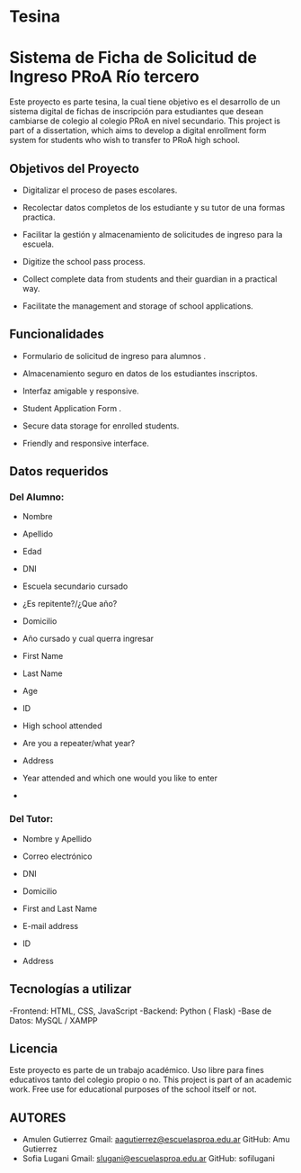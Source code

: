 # Tesina
# Sistema de Ficha de Solicitud de Ingreso PRoA Río tercero

Este proyecto es parte tesina, la cual tiene objetivo es el desarrollo de un sistema digital de fichas de inscripción para estudiantes que desean cambiarse de colegio al colegio PRoA en nivel secundario.
This project is part of a dissertation, which aims to develop a digital enrollment form system for students who wish to transfer to PRoA high school.

## Objetivos del Proyecto

- Digitalizar el proceso de pases escolares.
- Recolectar datos completos de los estudiante y su tutor de una formas practica.
- Facilitar la gestión y almacenamiento de solicitudes de ingreso para la escuela.
  
- Digitize the school pass process.
- Collect complete data from students and their guardian in a practical way.
- Facilitate the management and storage of school applications.
  
## Funcionalidades

- Formulario de solicitud de ingreso para alumnos .
- Almacenamiento seguro en datos de los estudiantes inscriptos.
- Interfaz amigable y responsive.

- Student Application Form .
- Secure data storage for enrolled students.
- Friendly and responsive interface.
  
## Datos requeridos

### Del Alumno:
- Nombre
- Apellido
- Edad
- DNI
- Escuela secundario cursado
- ¿Es repitente?/¿Que año?
- Domicilio
- Año cursado y cual querra ingresar

 - First Name
- Last Name
- Age
- ID 
- High school attended
- Are you a repeater/what year?
- Address
- Year attended and which one would you like to enter
-  
### Del Tutor:
- Nombre y Apellido
- Correo electrónico
- DNI
- Domicilio
  
- First and Last Name
- E-mail address
- ID 
- Address
  
## Tecnologías a utilizar
-Frontend: HTML, CSS, JavaScript
-Backend: Python ( Flask) 
-Base de Datos: MySQL / XAMPP


## Licencia
Este proyecto es parte de un trabajo académico. Uso libre para fines educativos tanto del colegio propio o no.
This project is part of an academic work. Free use for educational purposes of the school itself or not.

## AUTORES
- Amulen Gutierrez
Gmail: aagutierrez@escuelasproa.edu.ar
GitHub: Amu Gutierrez
- Sofia Lugani
Gmail: slugani@escuelasproa.edu.ar
GitHub: sofilugani
